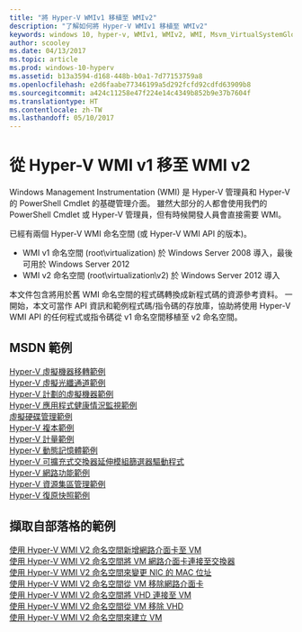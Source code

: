 ```yaml
---
title: "將 Hyper-V WMIv1 移植至 WMIv2"
description: "了解如何將 Hyper-V WMIv1 移植至 WMIv2"
keywords: windows 10, hyper-v, WMIv1, WMIv2, WMI, Msvm_VirtualSystemGlobalSettingData, root\virtualization
author: scooley
ms.date: 04/13/2017
ms.topic: article
ms.prod: windows-10-hyperv
ms.assetid: b13a3594-d168-448b-b0a1-7d77153759a8
ms.openlocfilehash: e2d6faabe77346199a5d292fcfd92cdfd63909b8
ms.sourcegitcommit: a424c11258e47f224e14c4349b852b9e37b7604f
ms.translationtype: HT
ms.contentlocale: zh-TW
ms.lasthandoff: 05/10/2017
---
```

# <a name="move-from-hyper-v-wmi-v1-to-wmi-v2"></a>從 Hyper-V WMI v1 移至 WMI v2

Windows Management Instrumentation (WMI) 是 Hyper-V 管理員和 Hyper-V 的 PowerShell Cmdlet 的基礎管理介面。  雖然大部分的人都會使用我們的 PowerShell Cmdlet 或 Hyper-V 管理員，但有時候開發人員會直接需要 WMI。  

已經有兩個 Hyper-V WMI 命名空間 (或 Hyper-V WMI API 的版本)。
* WMI v1 命名空間 (root\virtualization) 於 Windows Server 2008 導入，最後可用於 Windows Server 2012
* WMI v2 命名空間 (root\virtualization\v2) 於 Windows Server 2012 導入

本文件包含將用於舊 WMI 命名空間的程式碼轉換成新程式碼的資源參考資料。  一開始，本文可當作 API 資訊和範例程式碼/指令碼的存放庫，協助將使用 Hyper-V WMI API 的任何程式或指令碼從 v1 命名空間移植至 v2 命名空間。

## <a name="msdn-samples"></a>MSDN 範例

[Hyper-V 虛擬機器移轉範例](http://code.msdn.microsoft.com/windowsdesktop/Hyper-V-virtual-machine-aef356ee)  
[Hyper-V 虛擬光纖通道範例](http://code.msdn.microsoft.com/windowsdesktop/Hyper-V-virtual-Fiber-35d27dcd)  
[Hyper-V 計劃的虛擬機器範例](http://code.msdn.microsoft.com/windowsdesktop/Hyper-V-planned-virtual-8c7b7499)  
[Hyper-V 應用程式健康情況監視範例](http://code.msdn.microsoft.com/windowsdesktop/Hyper-V-application-health-dc0294f2)  
[虛擬硬碟管理範例](http://code.msdn.microsoft.com/windowsdesktop/Virtual-hard-disk-03108ed3)  
[Hyper-V 複本範例](http://code.msdn.microsoft.com/windowsdesktop/Hyper-V-replication-sample-d2558867)  
[Hyper-V 計量範例](http://code.msdn.microsoft.com/windowsdesktop/Hyper-V-metrics-sample-2dab2cb1)  
[Hyper-V 動態記憶體範例](http://code.msdn.microsoft.com/windowsdesktop/Hyper-V-dynamic-memory-9b0b1d05)  
[Hyper-V 可擴充式交換器延伸模組篩選器驅動程式](http://code.msdn.microsoft.com/windowsdesktop/Hyper-V-Extensible-Virtual-e4b31fbb)  
[Hyper-V 網路功能範例](http://code.msdn.microsoft.com/windowsdesktop/Hyper-V-networking-sample-7c47e6f5)  
[Hyper-V 資源集區管理範例](http://code.msdn.microsoft.com/windowsdesktop/Hyper-V-resource-pool-df906d95)  
[Hyper-V 復原快照範例](http://code.msdn.microsoft.com/windowsdesktop/Hyper-V-recovery-snapshot-ea72320c)  

## <a name="samples-from-blogs"></a>擷取自部落格的範例

[使用 Hyper-V WMI V2 命名空間新增網路介面卡至 VM](http://blogs.msdn.com/b/taylorb/archive/2013/07/15/adding-a-network-adapter-to-a-vm-using-the-hyper-v-wmi-v2-namespace.aspx)  
[使用 Hyper-V WMI V2 命名空間將 VM 網路介面卡連接至交換器](http://blogs.msdn.com/b/taylorb/archive/2013/07/15/connecting-a-vm-network-adapter-to-a-switch-using-the-hyper-v-wmi-v2-namespace.aspx)  
[使用 Hyper-V WMI V2 命名空間來變更 NIC 的 MAC 位址](http://blogs.msdn.com/b/taylorb/archive/2013/08/12/changing-the-mac-address-of-nic-using-the-hyper-v-wmi-v2-namespace.aspx)  
[使用 Hyper-V WMI V2 命名空間從 VM 移除網路介面卡](http://blogs.msdn.com/b/taylorb/archive/2013/08/12/removing-a-network-adapter-to-a-vm-using-the-hyper-v-wmi-v2-namespace.aspx)  
[使用 Hyper-V WMI V2 命名空間將 VHD 連接至 VM](http://blogs.msdn.com/b/taylorb/archive/2013/08/12/attaching-a-vhd-to-a-vm-using-the-hyper-v-wmi-v2-namespace.aspx)  
[使用 Hyper-V WMI V2 命名空間從 VM 移除 VHD](http://blogs.msdn.com/b/taylorb/archive/2013/08/12/removing-a-vhd-from-a-vm-using-the-hyper-v-wmi-v2-namespace.aspx)  
[使用 Hyper-V WMI V2 命名空間來建立 VM](http://blogs.msdn.com/b/virtual_pc_guy/archive/2013/06/20/creating-a-virtual-machine-with-wmi-v2.aspx)

